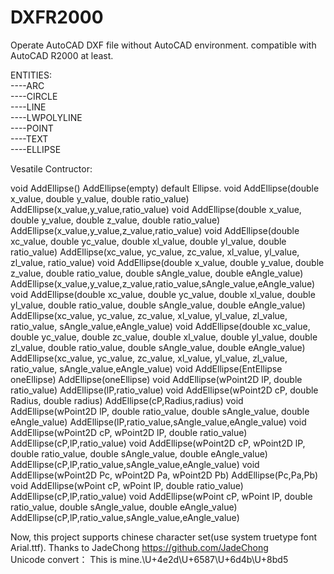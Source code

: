 # DXFR2000
Operate AutoCAD DXF file without AutoCAD environment. compatible with AutoCAD R2000 at least.

ENTITIES:<BR>
----ARC<BR>
----CIRCLE<BR>
----LINE<BR>
----LWPOLYLINE<BR>
----POINT<BR>
----TEXT<BR>
----ELLIPSE<BR>
  
  
  Vesatile Contructor:
  
  void	AddEllipse()
AddEllipse(empty) default Ellipse.
void	AddEllipse(double x_value, double y_value, double ratio_value)
AddEllipse(x_value,y_value,ratio_value)
void	AddEllipse(double x_value, double y_value, double z_value, double ratio_value)
AddEllipse(x_value,y_value,z_value,ratio_value)
void	AddEllipse(double xc_value, double yc_value, double xl_value, double yl_value, double ratio_value)
AddEllipse(xc_value, yc_value, zc_value, xl_value, yl_value, zl_value, ratio_value)
void	AddEllipse(double x_value, double y_value, double z_value, double ratio_value, double sAngle_value, double eAngle_value)
AddEllipse(x_value,y_value,z_value,ratio_value,sAngle_value,eAngle_value)
void	AddEllipse(double xc_value, double yc_value, double xl_value, double yl_value, double ratio_value, double sAngle_value, double eAngle_value)
AddEllipse(xc_value, yc_value, zc_value, xl_value, yl_value, zl_value, ratio_value, sAngle_value,eAngle_value)
void	AddEllipse(double xc_value, double yc_value, double zc_value, double xl_value, double yl_value, double zl_value, double ratio_value, double sAngle_value, double eAngle_value)
AddEllipse(xc_value, yc_value, zc_value, xl_value, yl_value, zl_value, ratio_value, sAngle_value,eAngle_value)
void	AddEllipse(EntEllipse oneEllipse)
AddEllipse(oneEllipse)
void	AddEllipse(wPoint2D lP, double ratio_value)
AddEllipse(lP,ratio_value)
void	AddEllipse(wPoint2D cP, double Radius, double radius)
AddEllipse(cP,Radius,radius)
void	AddEllipse(wPoint2D lP, double ratio_value, double sAngle_value, double eAngle_value)
AddEllipse(lP,ratio_value,sAngle_value,eAngle_value)
void	AddEllipse(wPoint2D cP, wPoint2D lP, double ratio_value)
AddEllipse(cP,lP,ratio_value)
void	AddEllipse(wPoint2D cP, wPoint2D lP, double ratio_value, double sAngle_value, double eAngle_value)
AddEllipse(cP,lP,ratio_value,sAngle_value,eAngle_value)
void	AddEllipse(wPoint2D Pc, wPoint2D Pa, wPoint2D Pb)
AddEllipse(Pc,Pa,Pb)
void	AddEllipse(wPoint cP, wPoint lP, double ratio_value)
AddEllipse(cP,lP,ratio_value)
void	AddEllipse(wPoint cP, wPoint lP, double ratio_value, double sAngle_value, double eAngle_value)
AddEllipse(cP,lP,ratio_value,sAngle_value,eAngle_value)

Now, this project supports chinese character set(use system truetype font Arial.ttf). Thanks to JadeChong https://github.com/JadeChong <BR>
Unicode convert：
  This is mine.\U+4e2d\U+6587\U+6d4b\U+8bd5
